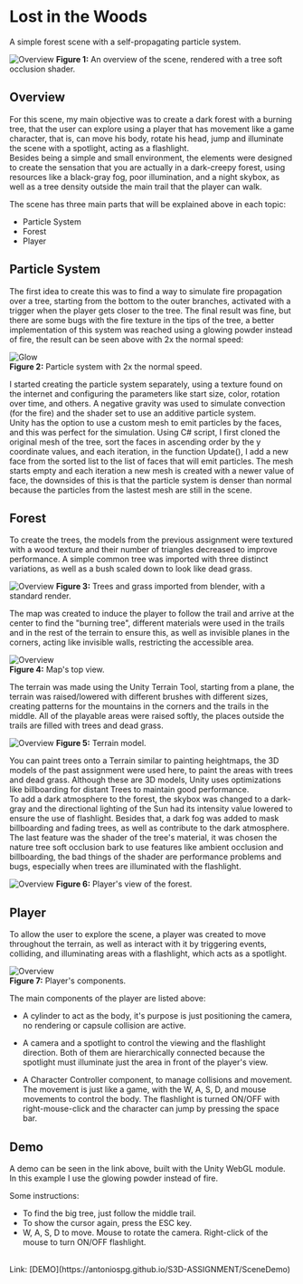 # Lost in the Woods

A simple forest scene with a self-propagating particle system.

![Overview](img/scene/overview(oc).png)
**Figure 1:** An overview of the scene, rendered with a tree soft occlusion shader.

## Overview

For this scene, my main objective was to create a dark forest with a burning tree, that the user can explore using a player that has movement like a game character, that is, can move his body, rotate his head, jump and illuminate the scene with a spotlight, acting as a flashlight.
<br/>
Besides being a simple and small environment, the elements were designed to create the sensation that you are actually in a dark-creepy forest, using resources like a black-gray fog, poor illumination, and a night skybox, as well as a tree density outside the main trail that the player can walk. 

The scene has three main parts that will be explained above in each topic:
* Particle System
* Forest
* Player

## Particle System

The first idea to create this was to find a way to simulate fire propagation over a tree, starting from the bottom to the outer branches, activated with a trigger when the player gets closer to the tree. The final result was fine, but there are some bugs with the fire texture in the tips of the tree, a better implementation of this system was reached using a glowing powder instead of fire, the result can be seen above with 2x the normal speed:

![Glow](img/scene/glow(r).gif)
<br/>
**Figure 2:** Particle system with 2x the normal speed.

I started creating the particle system separately, using a texture found on the internet and configuring the parameters like start size, color, rotation over time, and others. A negative gravity was used to simulate convection (for the fire) and the shader set to use an additive particle system.
<br/>
Unity has the option to use a custom mesh to emit particles by the faces, and this was perfect for the simulation. Using C# script, I first cloned the original mesh of the tree, sort the faces in ascending order by the y coordinate values, and each iteration, in the function Update(), I add a new face from the sorted list to the list of faces that will emit particles. The mesh starts empty and each iteration a new mesh is created with a newer value of face, the downsides of this is that the particle system is denser than normal because the particles from the lastest mesh are still in the scene.

## Forest

To create the trees, the models from the previous assignment were textured with a wood texture and their number of triangles decreased to improve performance. A simple common tree was imported with three distinct variations, as well as a bush scaled down to look like dead grass. 

![Overview](img/scene/trees.png)
**Figure 3:** Trees and grass imported from blender, with a standard render.

The map was created to induce the player to follow the trail and arrive at the center to find the "burning tree", different materials were used in the trails and in the rest of the terrain to ensure this, as well as invisible planes in the corners, acting like invisible walls, restricting the accessible area.

![Overview](img/scene/map.png)
<br/>
**Figure 4:** Map's top view.

The terrain was made using the Unity Terrain Tool, starting from a plane, the terrain was raised/lowered with different brushes with different sizes, creating patterns for the mountains in the corners and the trails in the middle. All of the playable areas were raised softly, the places outside the trails are filled with trees and dead grass.

![Overview](img/scene/terrain.png)
**Figure 5:** Terrain model.

You can paint trees onto a Terrain similar to painting heightmaps, the 3D models of the past assignment were used here, to paint the areas with trees and dead grass. Although these are 3D models, Unity uses optimizations like billboarding for distant Trees to maintain good performance.
<br/>
To add a dark atmosphere to the forest, the skybox was changed to a dark-gray and the directional lighting of the Sun had its intensity value lowered to ensure the use of flashlight. Besides that, a dark fog was added to mask billboarding and fading trees, as well as contribute to the dark atmosphere. The last feature was the shader of the tree's material, it was chosen the nature tree soft occlusion bark to use features like ambient occlusion and billboarding, the bad things of the shader are performance problems and bugs, especially when trees are illuminated with the flashlight.

 ![Overview](img/scene/ambient.png)
**Figure 6:** Player's view of the forest.

## Player

To allow the user to explore the scene, a player was created to move throughout the terrain, as well as interact with it by triggering events, colliding, and illuminating areas with a flashlight, which acts as a spotlight. 

![Overview](img/scene/player.png)
<br/>
**Figure 7:** Player's components.

The main components of the player are listed above:
* A cylinder to act as the body, it's purpose is just positioning the camera, no rendering or capsule collision are active.

* A camera and a spotlight to control the viewing and the flashlight direction. Both of them are hierarchically connected because the spotlight must illuminate just the area in front of the player's view.

* A Character Controller component, to manage collisions and movement. The movement is just like a game, with the W, A, S, D, and mouse movements to control the body. The flashlight is turned ON/OFF with right-mouse-click and the character can jump by pressing the space bar. 

## Demo

A demo can be seen in the link above, built with the Unity WebGL module. In this example I use the glowing powder instead of fire.

Some instructions:
* To find the big tree, just follow the middle trail.
* To show the cursor again, press the ESC key.
* W, A, S, D to move. Mouse to rotate the camera. Right-click of the mouse to turn ON/OFF flashlight.
<br/>
Link: [DEMO](https://antoniospg.github.io/S3D-ASSIGNMENT/SceneDemo)
 











